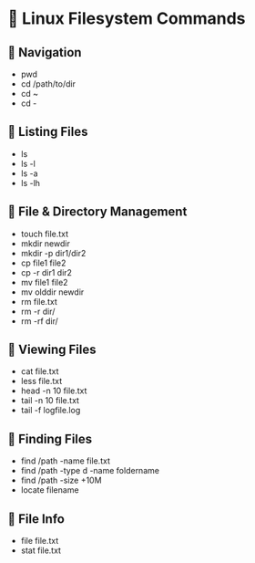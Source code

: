 # 📂 Linux Filesystem Commands

## 🔹 Navigation
- pwd  
- cd /path/to/dir  
- cd ~  
- cd -  

## 🔹 Listing Files
- ls  
- ls -l  
- ls -a  
- ls -lh  

## 🔹 File & Directory Management
- touch file.txt  
- mkdir newdir  
- mkdir -p dir1/dir2  
- cp file1 file2  
- cp -r dir1 dir2  
- mv file1 file2  
- mv olddir newdir  
- rm file.txt  
- rm -r dir/  
- rm -rf dir/  

## 🔹 Viewing Files
- cat file.txt  
- less file.txt  
- head -n 10 file.txt  
- tail -n 10 file.txt  
- tail -f logfile.log  

## 🔹 Finding Files
- find /path -name file.txt  
- find /path -type d -name foldername  
- find /path -size +10M  
- locate filename  

## 🔹 File Info
- file file.txt  
- stat file.txt  
